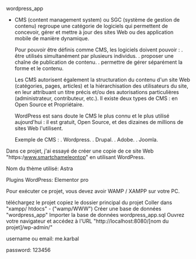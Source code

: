 wordpress_app
- CMS (content management system) ou SGC (système de gestion de contenu) regroupe une catégorie de logiciels qui permettent de concevoir, gérer et mettre à jour des sites Web ou des application mobile de manière dynamique.

    Pour pouvoir être définis comme CMS, les logiciels doivent pouvoir : . être utilisés simultanément par plusieurs individus. . proposer une chaîne de publication de contenu. . permettre de gérer séparément la forme et le contenu.

    Les CMS autorisent également la structuration du contenu d'un site Web (catégories, pages, articles) et la hiérarchisation des utilisateurs du site, en leur attribuant un titre précis et/ou des autorisations particulières (administrateur, contributeur, etc.). Il existe deux types de CMS : en Open Source et Propriétaire.

    WordPress est sans doute le CMS le plus connu et le plus utilisé aujourd'hui : il est gratuit, Open Source, et des dizaines de millions de sites Web l'utilisent.

    Exemple de CMS : . Wordpress. . Drupal. . Adobe. . Joomla.

Dans ce projet, j'ai essayé de créer une copie de ce site Web "https:/www.smartchameleontop" en utilisant WordPress.

Nom du thème utilisé: Astra

Plugins WordPress: Elementor pro

Pour exécuter ce projet, vous devez avoir WAMP / XAMPP sur votre PC.

téléchargez le projet
copiez le dossier principal du projet
Coller dans "xampp/ htdocs" - ("wamp/WWW")
Créer une base de données "wordpress_app"
Importer la base de données wordpress_app.sql 
Ouvrez votre navigateur et accédez à l'URL "http://localhost:8080/[nom du projet]/wp-admin/"

username ou email: me.karbal

password: 123456